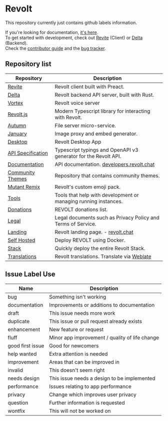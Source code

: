 # Revolt

This repository currently just contains github labels information.

If you're looking for documentation, [it's here](https://developers.revolt.chat). \
To get started with development, check out [Revite](https://github.com/revoltchat/revite) (Client) or [Delta](https://github.com/revoltchat/delta) (Backend). \
Check the [contributor guide](https://developers.revolt.chat/contributing) and the [bug tracker](https://github.com/orgs/revoltchat/projects/1).

## Repository list
Repository                                                          | Description
-----------                                                         | ------------
[Revite](https://github.com/revoltchat/revite)                      | Revolt client built with Preact.
[Delta](https://github.com/revoltchat/delta)                        | Revolt backend API server, built with Rust.
[Vortex](https://github.com/revoltchat/vortex)                      | Revolt voice server
[Revolt.js](https://github.com/revoltchat/revolt.js)                | Modern Typescript library for interacting with Revolt.
[Autumn](https://github.com/revoltchat/autumn)                      | File server micro-service.
[January](https://github.com/revoltchat/january)                    | Image proxy and embed generator.
[Desktop](https://github.com/revoltchat/desktop)                    | Revolt Desktop App
[API Specification](https://gitlab.insrt.uk/revolt/api)             | Typescript typings and OpenAPI v3 generator for the Revolt API.
[Documentation](https://gitlab.insrt.uk/revolt/documentation)       | API documentation. [developers.revolt.chat](https://developers.revolt.chat/)
[Community Themes](https://gitlab.insrt.uk/revolt/community/themes) | Repository that contains community themes.
[Mutant Remix](https://gitlab.insrt.uk/revolt/mutant-remix)         | Revolt's custom emoji pack.
[Tools](https://gitlab.insrt.uk/revolt/tools)                       | Tools that help with development or managing running instances.
[Donations](https://gitlab.insrt.uk/revolt/donations)               | REVOLT donations list.
[Legal](https://gitlab.insrt.uk/revolt/legal)                       | Legal documents such as Privacy Policy and Terms of Service.
[Landing](https://gitlab.insrt.uk/revolt/landing)                   | Revolt landing page. - [revolt.chat](https://revolt.chat/)
[Self Hosted](https://gitlab.insrt.uk/revolt/self-hosted)           | Deploy REVOLT using Docker.
[Stack](https://gitlab.insrt.uk/revolt/stack)                       | Quickly deploy the entire Revolt Stack.
[Translations](https://gitlab.insrt.uk/revolt/translations)         | Revolt translations. Translate via [Weblate](https://weblate.insrt.uk/projects/revolt/web-app/)

## Issue Label Use

Name             | Description
-----------------|-------------
bug              | Something isn't working
documentation    | Improvements or additions to documentation
draft            | This issue needs more work
duplicate        | This issue or pull request already exists
enhancement      | New feature or request
fluff            | Minor app improvement / quality of life change
good first issue | Good for newcomers
help wanted      | Extra attention is needed
improvement      | Areas that can be improved in
invalid          | This doesn't seem right
needs design     | This issue needs a design to be implemented
performance      | Issues relating to app performance
privacy          | Change which improves user privacy
question         | Further information is requested
wontfix          | This will not be worked on
